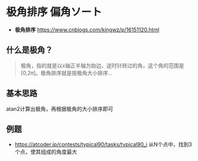 # 极角排序 偏角ソート

- **极角排序** https://www.cnblogs.com/kingwz/p/16151120.html

## 什么是极角？
> 极角，指的就是以x轴正半轴为始边，逆时针转过的角，这个角的范围是[0,2π]。极角排序就是按极角大小排序...

## 基本思路
atan2计算出极角，再根据极角的大小排序即可

## 例题
- https://atcoder.jp/contests/typical90/tasks/typical90_i 从N个点中，找到3个点，使其组成的角度最大